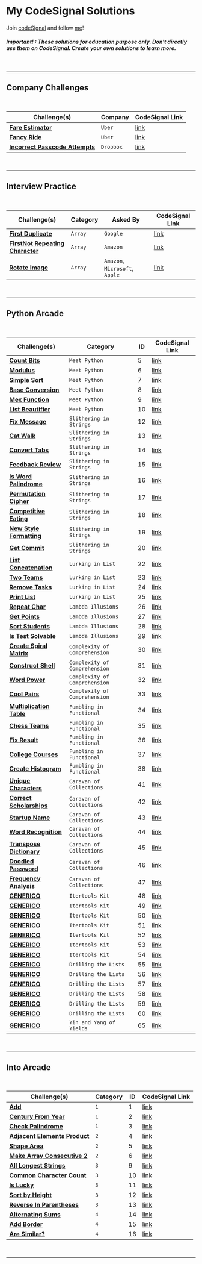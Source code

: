 # My CodeSignal Solutions

Join [codeSignal](https://app.codesignal.com/) and follow [me](https://app.codesignal.com/profile/nahuelcastro)!

##### Important! : These solutions for education purpose only. Don't directly use them on CodeSignal. Create your own solutions to learn more.

<br>

---

## Company Challenges


<br>

| Challenge(s) | Company | CodeSignal Link |
|--|--|--|
| [**Fare Estimator**](CompanyChallenges/Uber/fareEstimator.md)  | `Uber` | [link](https://app.codesignal.com/company-challenges/uber/HNQwGHfKAoYsz9KX6) |
| [**Fancy Ride**](CompanyChallenges/Uber/fancyRide.md)  | `Uber` | [link](https://app.codesignal.com/company-challenges/uber/4c3qzzQg8Zg9AfLKH) |
| [**Incorrect Passcode Attempts**](CompanyChallenges/Dropbox/incorrectPasscodeAttempts.md)  | `Dropbox` | [link](https://app.codesignal.com/company-challenges/dropbox/ffibMFaS7mzKZkAE3) |

<br>


---


## Interview Practice

<br>

| Challenge(s) | Category | Asked By | CodeSignal Link |
|--|--|--|--|
| [**First Duplicate**](InterviewPractice/Arrays/firsDuplicate.md)  | `Array` | `Google`  | [link](https://app.codesignal.com/interview-practice/task/pMvymcahZ8dY4g75q/description) |
| [**FirstNot Repeating Character**](InterviewPractice/Arrays/firstNotRepeatingCharacter.md)  | `Array` | `Amazon`  | [link](https://app.codesignal.com/interview-practice/task/uX5iLwhc6L5ckSyNC/description) |
| [**Rotate Image**](InterviewPractice/Arrays/rotateImage.md)  | `Array` | `Amazon`, `Microsoft`, `Apple`  | [link](https://app.codesignal.com/interview-practice/task/5A8jwLGcEpTPyyjTB) |

<br>

---

## Python Arcade

<br>


| Challenge(s) | Category | ID | CodeSignal Link |
|--|--|--|--|
| [**Count Bits**](Arcade/Python/MeetPython/CountBits.md) | `Meet Python` | 5 | [link](https://app.codesignal.com/arcade/python-arcade/meet-python/7bGkfoFf65CiqbX3s) |
| [**Modulus**](Arcade/Python/MeetPython/Modulus.md) | `Meet Python` | 6 | [link](https://app.codesignal.com/arcade/python-arcade/meet-python/mygD2J9yDbRmtKW8T) |
| [**Simple Sort**](Arcade/Python/MeetPython/SimpleSort.md) | `Meet Python` | 7 | [link](https://app.codesignal.com/arcade/python-arcade/meet-python/MEgcxkQyYqFDdySnH) |
| [**Base Conversion**](Arcade/Python/MeetPython/BaseConversion.md) | `Meet Python` | 8 | [link](https://app.codesignal.com/arcade/python-arcade/meet-python/u7FW6fpp8Mqxe6sjt) |
| [**Mex Function**](Arcade/Python/MeetPython/MexFunction.md) | `Meet Python` | 9 | [link](https://app.codesignal.com/arcade/python-arcade/meet-python/pLsMG462nzEh3axHN) |
| [**List Beautifier**](Arcade/Python/MeetPython/ListBeautifier.md) | `Meet Python` | 10 | [link](https://app.codesignal.com/arcade/python-arcade/meet-python/ZiezPAoWeaK9ThXvQ) |
| [**Fix Message**](Arcade/Python/Slithering_in_Strings/FixMessage.md) | `Slithering in Strings` | 12 | [link](https://app.codesignal.com/arcade/python-arcade/slithering-in-strings/Wmdqw8NBzcbqHSsw7) |
| [**Cat Walk**](Arcade/Python/Slithering_in_Strings/CatWalk.md) | `Slithering in Strings` | 13 | [link](https://app.codesignal.com/arcade/python-arcade/slithering-in-strings/GH7QauS4xyHin5YLm) |
| [**Convert Tabs**](Arcade/Python/Slithering_in_Strings/ConvertTabs.md) | `Slithering in Strings` | 14 | [link](https://app.codesignal.com/arcade/python-arcade/slithering-in-strings/joYKtZyJDDsFQBLHP) |
| [**Feedback Review**](Arcade/Python/Slithering_in_Strings/FeedbackReview.md) | `Slithering in Strings` | 15 | [link](https://app.codesignal.com/arcade/python-arcade/slithering-in-strings/Rzf4YKMk69Jm3gNnm) |
| [**Is Word Palindrome**](Arcade/Python/Slithering_in_Strings/IsWordPalindrome.md) | `Slithering in Strings` | 16 | [link](https://app.codesignal.com/arcade/python-arcade/slithering-in-strings/r6xwnEjaw5kNgsyZD) |
| [**Permutation Cipher**](Arcade/Python/Slithering_in_Strings/PermutationCipher.md) | `Slithering in Strings` | 17 | [link](https://app.codesignal.com/arcade/python-arcade/slithering-in-strings/YADembruQtLCmiBKB) |
| [**Competitive Eating**](Arcade/Python/Slithering_in_Strings/CompetitiveEating.md) | `Slithering in Strings` | 18 | [link](https://app.codesignal.com/arcade/python-arcade/slithering-in-strings/BPFsda3ddPJruBX24) |
| [**New Style Formatting**](Arcade/Python/Slithering_in_Strings/NewStyleFormatting.md) | `Slithering in Strings` | 19 | [link](https://app.codesignal.com/arcade/python-arcade/slithering-in-strings/GADdmPKQivSzQGYLw) |
| [**Get Commit**](Arcade/Python/Slithering_in_Strings/GetCommit.md) | `Slithering in Strings` | 20 | [link](https://app.codesignal.com/arcade/python-arcade/slithering-in-strings/FmSEJMu8fbybQ7Ka4) |
| [**List Concatenation**](Arcade\Python\Lurking_in_Lists\ListsConcatenation.md) | `Lurking in List` | 22 | [link](https://app.codesignal.com/arcade/python-arcade/lurking-in-lists/FumSx4KegrFbSRdQ4) |
| [**Two Teams**](Arcade\Python\Lurking_in_Lists\TwoTeams.md) | `Lurking in List` | 23 | [link](https://app.codesignal.com/arcade/python-arcade/lurking-in-lists/xacqXRHoHhEC3dC4N) |
| [**Remove Tasks**](Arcade\Python\Lurking_in_Lists\RemoveTasks.md) | `Lurking in List` | 24 | [link](https://app.codesignal.com/arcade/python-arcade/lurking-in-lists/L3TQWdGMcWL85LHcR) |
| [**Print List**](Arcade\Python\Lurking_in_Lists\PrintList.md) | `Lurking in List` | 25 | [link](https://app.codesignal.com/arcade/python-arcade/lurking-in-lists/2nwFuRGHpmfRJ8GCo) |
| [**Repeat Char**](Arcade/Python/Lambda_Illusions/RepeatChar.md) | `Lambda Illusions` | 26 | [link](https://app.codesignal.com/arcade/python-arcade/lambda-illusions/bCAsRfNJrjD9zhxkS) |
| [**Get Points**](Arcade/Python/Lambda_Illusions/GetPoints.md) | `Lambda Illusions` | 27 | [link](https://app.codesignal.com/arcade/python-arcade/lambda-illusions/kYGchiunT4QtB5Dh9) |
| [**Sort Students**](Arcade/Python/Lambda_Illusions/SortStudents.md) | `Lambda Illusions` | 28 | [link](https://app.codesignal.com/arcade/python-arcade/lambda-illusions/EqEoH6umA9Xi8fTQM) |
| [**Is Test Solvable**](Arcade/Python/Lambda_Illusions/IsTestSolvable.md) | `Lambda Illusions` | 29 | [link](https://app.codesignal.com/arcade/python-arcade/lambda-illusions/eP7hJDmLdZym2Kdo3)|
| [**Create Spiral Matrix**](Arcade/Python/Complexity_of_Comprehension/CreateSpiralMatrix.md) | `Complexity of Comprehension` | 30 | [link](https://app.codesignal.com/arcade/python-arcade/complexity-of-comprehension/HZjrbpxa7gbrmb4kd) |
| [**Construct Shell**](Arcade/Python/Complexity_of_Compehension/ConstructShell.md) | `Complexity of Comprehension` | 31 | [link](https://app.codesignal.com/arcade/python-arcade/complexity-of-comprehension/DfDPhgb5Bj2HQSdr5)|
| [**Word Power**](Arcade/Python/Complexity_of_Compehension/WordPower.md) | `Complexity of Comprehension` | 32 | [link](https://app.codesignal.com/arcade/python-arcade/complexity-of-comprehension/5rZN7nJ7Tkd9S4TLC) |
| [**Cool Pairs**](Arcade/Python/Complexity_of_Compehension/CoolPairs.md) | `Complexity of Comprehension` | 33 | [link](https://app.codesignal.com/arcade/python-arcade/complexity-of-comprehension/a6DD4JaT2moH22XTf) |
| [**Multiplication Table**](Arcade/Python/Complexity_of_Compehension/MultiplicationTable.md) | `Fumbling in Functional` | 34 | [link](https://app.codesignal.com/arcade/python-arcade/complexity-of-comprehension/vtDLcQWTSc5tJHL6x) |
| [**Chess Teams**](Arcade/Python/Fumbling_in_Functional/ChessTeams.md) | `Fumbling in Functional` | 35 | [link](https://app.codesignal.com/arcade/python-arcade/fumbling-in-functional/z5SJJNMiSFyFDFpZR) |
| [**Fix Result**](Arcade/Python/Fumbling_in_Functional/FixResult.md) | `Fumbling in Functional` | 36 | [link](https://app.codesignal.com/arcade/python-arcade/fumbling-in-functional/TjCNTwysvW6za5Qh4) |
| [**College Courses**](Arcade/Python/Fumbling_in_Functional/CollegeCourses.md) | `Fumbling in Functional` | 37 | [link](https://app.codesignal.com/arcade/python-arcade/fumbling-in-functional/hJqXodrjeBDPZPZRn) |
| [**Create Histogram**](Arcade/Python/Fumbling_in_Functional/CreateHistogram.md) | `Fumbling in Functional` | 38 | [link](https://app.codesignal.com/arcade/python-arcade/fumbling-in-functional/rXovZdK7redkSJL5g) |
| [**Unique Characters**](Arcade/Python/Caravan_of_Collections/UniqueCharacters.md) | `Caravan of Collections` | 41 | [link](https://app.codesignal.com/arcade/python-arcade/caravan-of-collections/RSsTY2Aevh9gpBTNd) |
| [**Correct Scholarships**](Arcade/Python/Caravan_of_Collections/CorrectScholarships.md) | `Caravan of Collections` | 42 | [link](https://app.codesignal.com/arcade/python-arcade/caravan-of-collections/f3dcuz6yoKv9yorzh) |
| [**Startup Name**](Arcade/Python/Caravan_of_Collections/StartupName.md) | `Caravan of Collections` | 43 | [link](https://app.codesignal.com/arcade/python-arcade/caravan-of-collections/G6yyoXW9w888pnvsZ) |
| [**Word Recognition**](Arcade/Python/Caravan_of_Collections/WordsRecognition.md) | `Caravan of Collections` | 44 | [link](https://app.codesignal.com/arcade/python-arcade/caravan-of-collections/zmQ9DqAN2mDL9hive) |
| [**Transpose Dictionary**](Arcade/Python/Caravan_of_Collections/TransposeDictionary.md) | `Caravan of Collections` | 45 | [link](https://app.codesignal.com/arcade/python-arcade/caravan-of-collections/3q55u2MWA2Rw5HvmM) |
| [**Doodled Password**](Arcade/Python/Caravan_of_Collections/DoodledPassword.md) | `Caravan of Collections` | 46 | [link](https://app.codesignal.com/arcade/python-arcade/caravan-of-collections/aarR4B273h5D2x8ry) |
| [**Frequency Analysis**](Arcade/Python/Caravan_of_Collections/FrequencyAnalysis.md) | `Caravan of Collections` | 47 | [link](https://app.codesignal.com/arcade/python-arcade/caravan-of-collections/pE4t3DcoTRfwHwYG8) |
| [**GENERICO**]() | `Itertools Kit` | 48 | [link]() |
| [**GENERICO**]() | `Itertools Kit` | 49 | [link]() |
| [**GENERICO**]() | `Itertools Kit` | 50 | [link]() |
| [**GENERICO**]() | `Itertools Kit` | 51 | [link]() |
| [**GENERICO**]() | `Itertools Kit` | 52 | [link]() |
| [**GENERICO**]() | `Itertools Kit` | 53 | [link]() |
| [**GENERICO**]() | `Itertools Kit` | 54 | [link]() |
| [**GENERICO**]() | `Drilling the Lists` | 55 | [link]() |
| [**GENERICO**]() | `Drilling the Lists` | 56 | [link]() |
| [**GENERICO**]() | `Drilling the Lists` | 57 | [link]() |
| [**GENERICO**]() | `Drilling the Lists` | 58 | [link]() |
| [**GENERICO**]() | `Drilling the Lists` | 59 | [link]() |
| [**GENERICO**]() | `Drilling the Lists` | 60 | [link]() |
| [**GENERICO**]() | `Yin and Yang of Yields` | 65 | [link]() | -->


<br>

---

## Into Arcade

<br>


| Challenge(s) | Category | ID | CodeSignal Link |
|--|--|--|--|
| [**Add**](Arcade/Intro/add.md) | `1` | 1 | [link](https://app.codesignal.com/arcade/intro/level-1/jwr339Kq6e3LQTsfa) |
| [**Century From Year**](Arcade/Intro/centuryFromYear.md) | `1` | 2 | [link](https://app.codesignal.com/arcade/intro/level-1/egbueTZRRL5Mm4TXN) |
| [**Check Palindrome**](Arcade/Intro/checkPalindrome.md) | `1` | 3 | [link](https://app.codesignal.com/arcade/intro/level-1/s5PbmwxfECC52PWyQ) |
| [**Adjacent Elements Product**](Arcade/Intro/adjacentElementsProduct.md) | `2` | 4 | [link](https://app.codesignal.com/arcade/intro/level-2/xzKiBHjhoinnpdh6m) |
| [**Shape Area**](Arcade/Intro/shapeArea.md) | `2` | 5 | [link](https://app.codesignal.com/arcade/intro/level-2/yuGuHvcCaFCKk56rJ) |
| [**Make Array Consecutive 2**](Arcade/Intro/Make_Array_Consecutive_2.md) | `2` | 6 | [link](https://app.codesignal.com/arcade/intro/level-2/bq2XnSr5kbHqpHGJC) |
| [**All Longest Strings**](Arcade/Intro/All_Longest_Strings.md) | `3` | 9 | [link](https://app.codesignal.com/arcade/intro/level-3/fzsCQGYbxaEcTr2bL) |
| [**Common Character Count**](Arcade/Intro/commonCharacterCount.md) | `3` | 10 | [link](https://app.codesignal.com/arcade/intro/level-3/JKKuHJknZNj4YGL32) |
| [**Is Lucky**](Arcade/Intro/isLucky.md) | `3` | 11 | [link](https://app.codesignal.com/arcade/intro/level-3/3AdBC97QNuhF6RwsQ) |
| [**Sort by Height**](Arcade/Intro/sortByHeight.md) | `3` | 12 | [link](https://app.codesignal.com/arcade/intro/level-3/D6qmdBL2NYz49XHwM) |
| [**Reverse In Parentheses**](Arcade/Intro/reverseInParentheses.md) | `3` | 13 | [link](https://app.codesignal.com/arcade/intro/level-3/9DgaPsE2a7M6M2Hu6) |
| [**Alternating Sums**](Arcade/Intro/alternatingSums.md) | `4` | 14 | [link](https://app.codesignal.com/arcade/intro/level-4/cC5QuL9fqvZjXJsW9) |
| [**Add Border**](Arcade/Intro/addBorder.md) | `4` | 15 | [link](https://app.codesignal.com/arcade/intro/level-4/ZCD7NQnED724bJtjN) |
| [**Are Similar?**](Arcade/Intro/areSimilar.md) | `4` | 16 | [link](https://app.codesignal.com/arcade/intro/level-4/xYXfzQmnhBvEKJwXP) |




<br>

---
